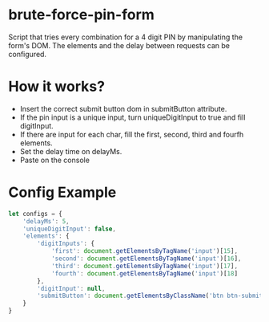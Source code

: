 # brute-force-pin-form
Script that tries every combination for a 4 digit PIN by manipulating the form's DOM. The elements and the delay between requests can be configured.

# How it works?
- Insert the correct submit button dom in submitButton attribute.
- If the pin input is a unique input, turn uniqueDigitInput to true and fill digitInput.
- If there are input for each char, fill the first, second, third and fourfh elements.
- Set the delay time on delayMs.
- Paste on the console 

# Config Example

```javascript
let configs = {
    'delayMs': 5,
    'uniqueDigitInput': false,
    'elements': {
        'digitInputs': {
            'first': document.getElementsByTagName('input')[15],
            'second': document.getElementsByTagName('input')[16],
            'third': document.getElementsByTagName('input')[17],
            'fourth': document.getElementsByTagName('input')[18]
        },
        'digitInput': null,
        'submitButton': document.getElementsByClassName('btn btn-submit')[0]
    }
}


```
